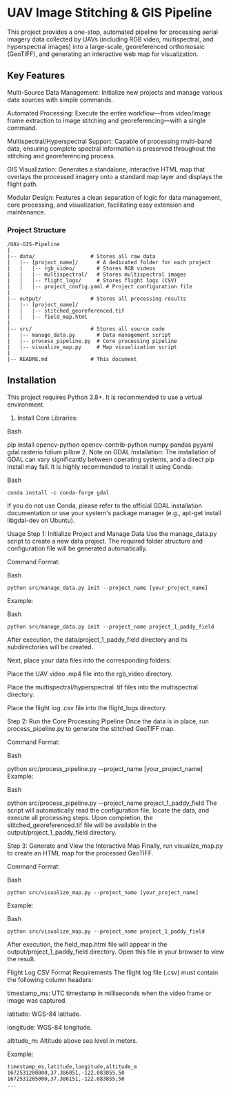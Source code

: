 # UAV Image Stitching & GIS Pipeline
This project provides a one-stop, automated pipeline for processing aerial imagery data collected by UAVs (including RGB video, multispectral, and hyperspectral images) into a large-scale, georeferenced orthomosaic (GeoTIFF), and generating an interactive web map for visualization.

## Key Features
Multi-Source Data Management: Initialize new projects and manage various data sources with simple commands.

Automated Processing: Execute the entire workflow—from video/image frame extraction to image stitching and georeferencing—with a single command.

Multispectral/Hyperspectral Support: Capable of processing multi-band data, ensuring complete spectral information is preserved throughout the stitching and georeferencing process.

GIS Visualization: Generates a standalone, interactive HTML map that overlays the processed imagery onto a standard map layer and displays the flight path.

Modular Design: Features a clean separation of logic for data management, core processing, and visualization, facilitating easy extension and maintenance.

### Project Structure

```
/UAV-GIS-Pipeline
|
|-- data/                  # Stores all raw data
|   |-- [project_name]/      # A dedicated folder for each project
|   |   |-- rgb_video/       # Stores RGB videos
|   |   |-- multispectral/   # Stores multispectral images
|   |   |-- flight_logs/     # Stores flight logs (CSV)
|   |   |-- project_config.yaml # Project configuration file
|
|-- output/                # Stores all processing results
|   |-- [project_name]/
|   |   |-- stitched_georeferenced.tif
|   |   |-- field_map.html
|
|-- src/                   # Stores all source code
|   |-- manage_data.py       # Data management script
|   |-- process_pipeline.py  # Core processing pipeline
|   |-- visualize_map.py     # Map visualization script
|
|-- README.md              # This document
```

## Installation
This project requires Python 3.8+. It is recommended to use a virtual environment.

1. Install Core Libraries:

Bash

pip install opencv-python opencv-contrib-python numpy pandas pyyaml gdal rasterio folium pillow
2. Note on GDAL Installation:
The installation of GDAL can vary significantly between operating systems, and a direct pip install may fail. It is highly recommended to install it using Conda:

Bash
```
conda install -c conda-forge gdal
```

If you do not use Conda, please refer to the official GDAL installation documentation or use your system's package manager (e.g., apt-get install libgdal-dev on Ubuntu).

Usage
Step 1: Initialize Project and Manage Data
Use the manage_data.py script to create a new data project. The required folder structure and configuration file will be generated automatically.

Command Format:

Bash
```
python src/manage_data.py init --project_name [your_project_name]
```
Example:

Bash
```
python src/manage_data.py init --project_name project_1_paddy_field
```

After execution, the data/project_1_paddy_field directory and its subdirectories will be created.

Next, place your data files into the corresponding folders:

Place the UAV video .mp4 file into the rgb_video directory.

Place the multispectral/hyperspectral .tif files into the multispectral directory.

Place the flight log .csv file into the flight_logs directory.

Step 2: Run the Core Processing Pipeline
Once the data is in place, run process_pipeline.py to generate the stitched GeoTIFF map.

Command Format:

Bash

python src/process_pipeline.py --project_name [your_project_name]
Example:

Bash

python src/process_pipeline.py --project_name project_1_paddy_field
The script will automatically read the configuration file, locate the data, and execute all processing steps. Upon completion, the stitched_georeferenced.tif file will be available in the output/project_1_paddy_field directory.

Step 3: Generate and View the Interactive Map
Finally, run visualize_map.py to create an HTML map for the processed GeoTIFF.

Command Format:

Bash
```
python src/visualize_map.py --project_name [your_project_name]
```
Example:

Bash
```
python src/visualize_map.py --project_name project_1_paddy_field
```

After execution, the field_map.html file will appear in the output/project_1_paddy_field directory. Open this file in your browser to view the result.

Flight Log CSV Format Requirements
The flight log file (.csv) must contain the following column headers:

timestamp_ms: UTC timestamp in milliseconds when the video frame or image was captured.

latitude: WGS-84 latitude.

longitude: WGS-84 longitude.

altitude_m: Altitude above sea level in meters.

Example:

```
timestamp_ms,latitude,longitude,altitude_m
1672531200000,37.386051,-122.083855,50
1672531205000,37.386151,-122.083855,50
...
```
